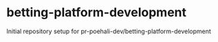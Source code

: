 # betting-platform-development

Initial repository setup for pr-poehali-dev/betting-platform-development